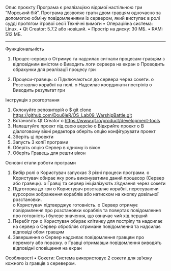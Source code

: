 Опис проєкту
Програма є реалізацією відомої настільною гри “Морський бій”.  Програма дозволяє грати двом гравцям одночасно за допомогою обміну повідомленнями із сервером, який виступає в ролі судді протягом ігрової сесії
Технічні вимоги
•	Операційна система: Linux.
•	Qt Creator: 5.7.2 або новіший.
•	Простір на диску: 30 МБ.
•	RAM: 512 МБ.
________________________________________
Функціональність
1.	Процес-сервер
o	Отримує та надсилає сигнали процесам-гравцям з відповідним вмістом
o	Виводить логи сервера на екран
o	Проводить обрахунки для реалізації процесу гри  

2.	Процеси-гравець:
o	Підключаються до сервера через сокети.
o	Розставляє кораблі на полі.
o	Надсилає координати пострілів
o	Виводить результат гри

Інструкція з розгортання
1.	Склонуйте репозиторій
o	$ git clone https://github.com/Dou6leR/OS_Lab09_WarshipBattle.git
2.	Встановіть Qt Creator
o	https://www.qt.io/product/development-tools
3.	Налаштуйте проект під свою версію
o	Відкрийте проект
o	В діалоговому вікні редактора оберіть опцію конфігурувати проект
4.	Зберіть ці проекти
5.	Запусть 3 копії програми
6.	Оберіть опцію Сервер в одному із вікон
7.	Оберіть Гравець для решти вікон


Основні етапи роботи програми
1.	Вибір ролі
o	Користувач запускає 3 різні процеси програми. 
o	Користувач обирає яку роль виконуватиме даний процесор (Сервер або гравець).
o	Гравці та сервер ініціалізують з’єднання через сокети
2.	Підготовка до гри
o	Користувач розставляє кораблі, пересуваючи курсором зображення кораблів або натиском на кнопку довільної розстановки.  
o	Користувач підтверджує готовність.
o	Сервер отримує повідомлення про розстановки кораблів та повертає повідомлення про готовність і булеве значення, що означає чий хід перший
3.	Перебіг гри
o	Користувач обирає клітинку для пострілу та надсилає на сервер
o	Сервер обробляє отримане повідомлення та надсилає відповіді обом гравцям
4.	Завершення 
o	Сервер надсилає повідомлення гравцям про перемогу або поразку.
o	Гравці отримавши повідомлення виводять відповідні сповіщення на екран

Особливості
•	Сокети: Система використовує 2 сокети для зв’язку кожного із гравців з серевером.
